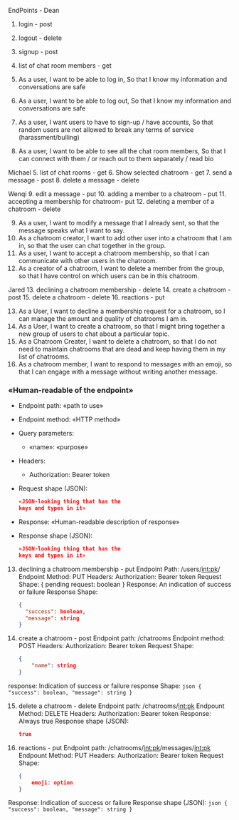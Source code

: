 EndPoints -
Dean
1. login - post
2. logout - delete
3. signup - post
4. list of chat room members - get

1. As a user, I want to be able to log in, So that I know my information and conversations are safe
2. As a user, I want to be able to log out, So that I know my information and conversations are safe
3. As a user, I want users to have to sign-up / have accounts, So that random users are not allowed to break any terms of service (harassment/bulling)
4. As a user, I want to be able to see all the chat room members, So that I can connect with them / or reach out to them separately / read bio

Michael
5. list of chat rooms - get
6. Show selected chatroom - get
7. send a message - post
8. delete a message - delete

Wenqi
9. edit a message - put
10. adding a member to a chatroom - put
11. accepting a membership for chatroom- put
12. deleting a member of a chatroom  - delete

9. As a user, I want to modify a message that I already sent, so that the message speaks what I want to say.
10. As a chatroom creator, I want to add other user into a chatroom that I am in, so that the user can chat together in the group.
11. As a user, I want to accept a chatroom membership, so that I can communicate with other users in the chatroom.
12. As a creator of a chatroom, I want to delete a member from the group, so that I have control on which users can be in this chatroom.


Jared
13. declining a chatroom membership - delete
14. create a chatroom - post
15. delete a chatroom - delete
16. reactions - put

13. As a User, I want to decline a membership request for a chatroom, so I can manage the amount and quality of chatrooms I am in.
14. As a User, I want to create a chatroom, so that I might bring together a new group of users to chat about a particular topic.
15. As a Chatroom Creater, I want to delete a chatroom, so that I do not need to maintain chatrooms that are dead and keep having them in my list of chatrooms.
16. As a chatroom member, I want to respond to messages with an emoji, so that I can engage with a message without writing another message.






### «Human-readable of the endpoint»

* Endpoint path: «path to use»
* Endpoint method: «HTTP method»
* Query parameters:
  * «name»: «purpose»

* Headers:
  * Authorization: Bearer token

* Request shape (JSON):
    ```json
    «JSON-looking thing that has the
    keys and types in it»
    ```

* Response: «Human-readable description
            of response»
* Response shape (JSON):
    ```json
    «JSON-looking thing that has the
    keys and types in it»


13. declining a chatroom membership - put
Endpoint Path: /users/<int:pk>/
Endpoint Method: PUT
Headers:
    Authorization: Bearer token
Request Shape:
    {
        pending request: boolean
    }
Response: An indication of success or failure
Response Shape:
    ```json
    {
      "success": boolean,
      "message": string
    }
    ```


14. create a chatroom - post
Endpoint path: /chatrooms
Endpoint method: POST
Headers:
    Authorization: Bearer token
Request Shape:
    ```json
    {
        "name": string
    }
    ```
response: Indication of success or failure
response Shape:
    ```json
    {
      "success": boolean,
      "message": string
    }
    ```

15. delete a chatroom - delete
Endpoint path: /chatrooms/<int:pk>
Endpount Method: DELETE
Headers:
    Authorization: Bearer token
Response: Always true
Response shape (JSON):
    ```json
    true
    ```

16. reactions - put
Endpoint path: /chatrooms/<int:pk>/messages/<int:pk>
Endpount Method: PUT
Headers:
    Authorization: Bearer token
Request Shape:
    ```json
    {
        emoji: option
    }
Response: Indication of success or failure
Response shape (JSON):
    ```json
    {
      "success": boolean,
      "message": string
    }
    ```
